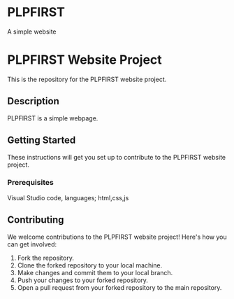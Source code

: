 # PLPFIRST
A simple website
# PLPFIRST Website Project

This is the repository for the PLPFIRST website project.

## Description

PLPFIRST is a simple webpage. 

## Getting Started

These instructions will get you set up to contribute to the PLPFIRST website project.

### Prerequisites

Visual Studio code, languages; html,css,js

## Contributing

We welcome contributions to the PLPFIRST website project! Here's how you can get involved:

1. Fork the repository.
2. Clone the forked repository to your local machine.
3. Make changes and commit them to your local branch.
4. Push your changes to your forked repository.
5. Open a pull request from your forked repository to the main repository.
